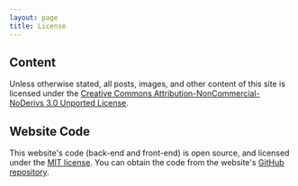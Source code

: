 ```yaml
---
layout: page
title: License
---
```


## Content

Unless otherwise stated, all posts, images, and other content of this site is licensed under the [Creative Commons Attribution-NonCommercial-NoDerivs 3.0 Unported License](http://creativecommons.org/licenses/by-nc-nd/3.0/).

## Website Code

This website's code (back-end and front-end) is open source, and licensed under the [MIT license](http://www.opensource.org/licenses/mit-license.php). You can obtain the code from the website's [GitHub repository](https://github.com/rexmac/digrastudents.org).
